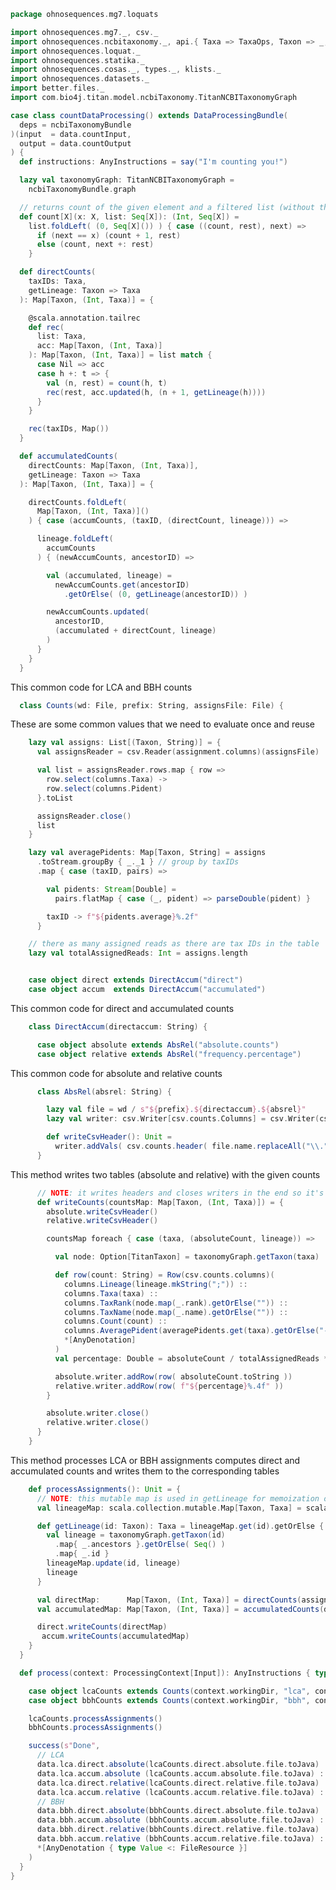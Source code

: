 
```scala
package ohnosequences.mg7.loquats

import ohnosequences.mg7._, csv._
import ohnosequences.ncbitaxonomy._, api.{ Taxa => TaxaOps, Taxon => _, _ }, titan._
import ohnosequences.loquat._
import ohnosequences.statika._
import ohnosequences.cosas._, types._, klists._
import ohnosequences.datasets._
import better.files._
import com.bio4j.titan.model.ncbiTaxonomy.TitanNCBITaxonomyGraph

case class countDataProcessing() extends DataProcessingBundle(
  deps = ncbiTaxonomyBundle
)(input  = data.countInput,
  output = data.countOutput
) {
  def instructions: AnyInstructions = say("I'm counting you!")

  lazy val taxonomyGraph: TitanNCBITaxonomyGraph =
    ncbiTaxonomyBundle.graph

  // returns count of the given element and a filtered list (without that element)
  def count[X](x: X, list: Seq[X]): (Int, Seq[X]) =
    list.foldLeft( (0, Seq[X]()) ) { case ((count, rest), next) =>
      if (next == x) (count + 1, rest)
      else (count, next +: rest)
    }

  def directCounts(
    taxIDs: Taxa,
    getLineage: Taxon => Taxa
  ): Map[Taxon, (Int, Taxa)] = {

    @scala.annotation.tailrec
    def rec(
      list: Taxa,
      acc: Map[Taxon, (Int, Taxa)]
    ): Map[Taxon, (Int, Taxa)] = list match {
      case Nil => acc
      case h +: t => {
        val (n, rest) = count(h, t)
        rec(rest, acc.updated(h, (n + 1, getLineage(h))))
      }
    }

    rec(taxIDs, Map())
  }

  def accumulatedCounts(
    directCounts: Map[Taxon, (Int, Taxa)],
    getLineage: Taxon => Taxa
  ): Map[Taxon, (Int, Taxa)] = {

    directCounts.foldLeft(
      Map[Taxon, (Int, Taxa)]()
    ) { case (accumCounts, (taxID, (directCount, lineage))) =>

      lineage.foldLeft(
        accumCounts
      ) { (newAccumCounts, ancestorID) =>

        val (accumulated, lineage) =
          newAccumCounts.get(ancestorID)
            .getOrElse( (0, getLineage(ancestorID)) )

        newAccumCounts.updated(
          ancestorID,
          (accumulated + directCount, lineage)
        )
      }
    }
  }
```

This common code for LCA and BBH counts

```scala
  class Counts(wd: File, prefix: String, assignsFile: File) {
```

These are some common values that we need to evaluate once and reuse

```scala
    lazy val assigns: List[(Taxon, String)] = {
      val assignsReader = csv.Reader(assignment.columns)(assignsFile)

      val list = assignsReader.rows.map { row =>
        row.select(columns.Taxa) ->
        row.select(columns.Pident)
      }.toList

      assignsReader.close()
      list
    }

    lazy val averagePidents: Map[Taxon, String] = assigns
      .toStream.groupBy { _._1 } // group by taxIDs
      .map { case (taxID, pairs) =>

        val pidents: Stream[Double] =
          pairs.flatMap { case (_, pident) => parseDouble(pident) }

        taxID -> f"${pidents.average}%.2f"
      }

    // there as many assigned reads as there are tax IDs in the table
    lazy val totalAssignedReads: Int = assigns.length


    case object direct extends DirectAccum("direct")
    case object accum  extends DirectAccum("accumulated")
```

This common code for direct and accumulated counts

```scala
    class DirectAccum(directaccum: String) {

      case object absolute extends AbsRel("absolute.counts")
      case object relative extends AbsRel("frequency.percentage")
```

This common code for absolute and relative counts

```scala
      class AbsRel(absrel: String) {

        lazy val file = wd / s"${prefix}.${directaccum}.${absrel}"
        lazy val writer: csv.Writer[csv.counts.Columns] = csv.Writer(csv.counts.columns)(file)

        def writeCsvHeader(): Unit =
          writer.addVals( csv.counts.header( file.name.replaceAll("\\.", "-") ) )
      }
```

This method writes two tables (absolute and relative) with the given counts

```scala
      // NOTE: it writes headers and closes writers in the end so it's supposed to be used once
      def writeCounts(countsMap: Map[Taxon, (Int, Taxa)]) = {
        absolute.writeCsvHeader()
        relative.writeCsvHeader()

        countsMap foreach { case (taxa, (absoluteCount, lineage)) =>

          val node: Option[TitanTaxon] = taxonomyGraph.getTaxon(taxa)

          def row(count: String) = Row(csv.counts.columns)(
            columns.Lineage(lineage.mkString(";")) ::
            columns.Taxa(taxa) ::
            columns.TaxRank(node.map(_.rank).getOrElse("")) ::
            columns.TaxName(node.map(_.name).getOrElse("")) ::
            columns.Count(count) ::
            columns.AveragePident(averagePidents.get(taxa).getOrElse("-")) ::
            *[AnyDenotation]
          )
          val percentage: Double = absoluteCount / totalAssignedReads * 100

          absolute.writer.addRow(row( absoluteCount.toString ))
          relative.writer.addRow(row( f"${percentage}%.4f" ))
        }

        absolute.writer.close()
        relative.writer.close()
      }
    }
```

This method processes LCA or BBH assignments computes direct and accumulated counts and writes them to the corresponding tables

```scala
    def processAssignments(): Unit = {
      // NOTE: this mutable map is used in getLineage for memoization of the results that we get from the DB
      val lineageMap: scala.collection.mutable.Map[Taxon, Taxa] = scala.collection.mutable.Map()

      def getLineage(id: Taxon): Taxa = lineageMap.get(id).getOrElse {
        val lineage = taxonomyGraph.getTaxon(id)
          .map{ _.ancestors }.getOrElse( Seq() )
          .map{ _.id }
        lineageMap.update(id, lineage)
        lineage
      }

      val directMap:      Map[Taxon, (Int, Taxa)] = directCounts(assigns.map(_._1), getLineage)
      val accumulatedMap: Map[Taxon, (Int, Taxa)] = accumulatedCounts(directMap, getLineage)

      direct.writeCounts(directMap)
       accum.writeCounts(accumulatedMap)
    }
  }

  def process(context: ProcessingContext[Input]): AnyInstructions { type Out <: OutputFiles } = {

    case object lcaCounts extends Counts(context.workingDir, "lca", context.inputFile(data.lcaCSV))
    case object bbhCounts extends Counts(context.workingDir, "bbh", context.inputFile(data.bbhCSV))

    lcaCounts.processAssignments()
    bbhCounts.processAssignments()

    success(s"Done",
      // LCA
      data.lca.direct.absolute(lcaCounts.direct.absolute.file.toJava) ::
      data.lca.accum.absolute (lcaCounts.accum.absolute.file.toJava) ::
      data.lca.direct.relative(lcaCounts.direct.relative.file.toJava) ::
      data.lca.accum.relative (lcaCounts.accum.relative.file.toJava) ::
      // BBH
      data.bbh.direct.absolute(bbhCounts.direct.absolute.file.toJava) ::
      data.bbh.accum.absolute (bbhCounts.accum.absolute.file.toJava) ::
      data.bbh.direct.relative(bbhCounts.direct.relative.file.toJava) ::
      data.bbh.accum.relative (bbhCounts.accum.relative.file.toJava) ::
      *[AnyDenotation { type Value <: FileResource }]
    )
  }
}

```




[main/scala/mg7/bundles.scala]: ../bundles.scala.md
[main/scala/mg7/configs.scala]: ../configs.scala.md
[main/scala/mg7/csv.scala]: ../csv.scala.md
[main/scala/mg7/data.scala]: ../data.scala.md
[main/scala/mg7/defaults.scala]: ../defaults.scala.md
[main/scala/mg7/loquats/1.flash.scala]: 1.flash.scala.md
[main/scala/mg7/loquats/2.split.scala]: 2.split.scala.md
[main/scala/mg7/loquats/3.blast.scala]: 3.blast.scala.md
[main/scala/mg7/loquats/4.assign.scala]: 4.assign.scala.md
[main/scala/mg7/loquats/5.merge.scala]: 5.merge.scala.md
[main/scala/mg7/loquats/6.count.scala]: 6.count.scala.md
[main/scala/mg7/package.scala]: ../package.scala.md
[main/scala/mg7/parameters.scala]: ../parameters.scala.md
[main/scala/mg7/pipeline.scala]: ../pipeline.scala.md
[main/scala/mg7/referenceDB.scala]: ../referenceDB.scala.md
[test/scala/mg7/counts.scala]: ../../../../test/scala/mg7/counts.scala.md
[test/scala/mg7/fqnames.scala]: ../../../../test/scala/mg7/fqnames.scala.md
[test/scala/mg7/mock/illumina.scala]: ../../../../test/scala/mg7/mock/illumina.scala.md
[test/scala/mg7/mock/pacbio.scala]: ../../../../test/scala/mg7/mock/pacbio.scala.md
[test/scala/mg7/PRJEB6592/PRJEB6592.scala]: ../../../../test/scala/mg7/PRJEB6592/PRJEB6592.scala.md
[test/scala/mg7/referenceDBs.scala]: ../../../../test/scala/mg7/referenceDBs.scala.md
[test/scala/mg7/taxonomy.scala]: ../../../../test/scala/mg7/taxonomy.scala.md
[test/scala/mg7/testData.scala]: ../../../../test/scala/mg7/testData.scala.md
[test/scala/mg7/testDefaults.scala]: ../../../../test/scala/mg7/testDefaults.scala.md
